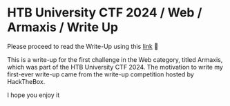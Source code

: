 # HTB University CTF 2024 / Web / Armaxis / Write Up

Please proceed to read the Write-Up using this [link](https://github.com/StepQuest/htb-uni-ctf-web-writeup-2024/blob/main/Web-Armaxis-Writeup.md) 🤖

This is a write-up for the first challenge in the Web category, titled Armaxis, which was part of the HTB University CTF 2024. The motivation to write my first-ever write-up came from the write-up competition hosted by HackTheBox.

I hope you enjoy it
